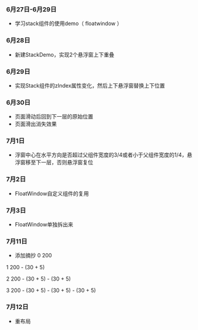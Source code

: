 ### 6月27日-6月29日
* 学习stack组件的使用demo（ floatwindow ）
### 6月28日
* 新建StackDemo，实现2个悬浮窗上下重叠
### 6月29日
* 实现Stack组件的zIndex属性变化，然后上下悬浮窗替换上下位置
### 6月30日
* 页面滑动后回到下一层的原始位置
* 页面滑出消失效果
### 7月1日
* 浮窗中心在水平方向是否超过父组件宽度的3/4或者小于父组件宽度的1/4，悬浮窗移至下一层，否则悬浮窗复位
### 7月2日
* FloatWindow自定义组件的复用
### 7月3日
* FloatWindow单独拆出来

### 7月11日
* 添加摘抄
0 200

1 200 - (30 + 5)

2 200 - (30 + 5) - (30 + 5)

3 200 - (30 + 5) - (30 + 5) - (30 + 5)

### 7月12日
* 重布局